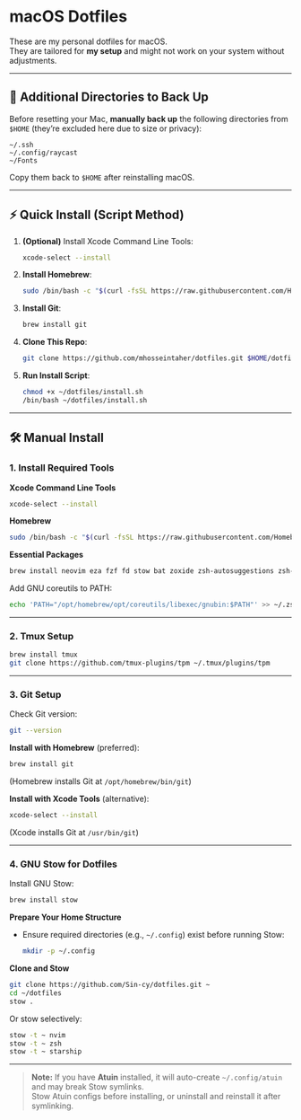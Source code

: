 # macOS Dotfiles

These are my personal dotfiles for macOS.  
They are tailored for **my setup** and might not work on your system without adjustments.

---

## 📂 Additional Directories to Back Up

Before resetting your Mac, **manually back up** the following directories from `$HOME` (they’re excluded here due to size or privacy):

```
~/.ssh
~/.config/raycast
~/Fonts
```

Copy them back to `$HOME` after reinstalling macOS.

---

## ⚡ Quick Install (Script Method)

1. **(Optional)** Install Xcode Command Line Tools:  
   ```bash
   xcode-select --install
   ```

2. **Install Homebrew**:  
   ```bash
   sudo /bin/bash -c "$(curl -fsSL https://raw.githubusercontent.com/Homebrew/install/HEAD/install.sh)"
   ```

3. **Install Git**:  
   ```bash
   brew install git
   ```

4. **Clone This Repo**:  
   ```bash
   git clone https://github.com/mhosseintaher/dotfiles.git $HOME/dotfiles
   ```

5. **Run Install Script**:  
   ```bash
   chmod +x ~/dotfiles/install.sh
   /bin/bash ~/dotfiles/install.sh
   ```

---

## 🛠 Manual Install

### 1. Install Required Tools

**Xcode Command Line Tools**  
```bash
xcode-select --install
```

**Homebrew**  
```bash
sudo /bin/bash -c "$(curl -fsSL https://raw.githubusercontent.com/Homebrew/install/HEAD/install.sh)"
```

**Essential Packages**  
```bash
brew install neovim eza fzf fd stow bat zoxide zsh-autosuggestions zsh-syntax-highlighting git starship tmux nvm coreutils
```

Add GNU coreutils to PATH:  
```bash
echo 'PATH="/opt/homebrew/opt/coreutils/libexec/gnubin:$PATH"' >> ~/.zshrc
```

---

### 2. Tmux Setup

```bash
brew install tmux
git clone https://github.com/tmux-plugins/tpm ~/.tmux/plugins/tpm
```

---

### 3. Git Setup

Check Git version:  
```bash
git --version
```

**Install with Homebrew** (preferred):  
```bash
brew install git
```
(Homebrew installs Git at `/opt/homebrew/bin/git`)

**Install with Xcode Tools** (alternative):  
```bash
xcode-select --install
```
(Xcode installs Git at `/usr/bin/git`)

---

### 4. GNU Stow for Dotfiles

Install GNU Stow:  
```bash
brew install stow
```

**Prepare Your Home Structure**  
- Ensure required directories (e.g., `~/.config`) exist before running Stow:  
  ```bash
  mkdir -p ~/.config
  ```

**Clone and Stow**  
```bash
git clone https://github.com/Sin-cy/dotfiles.git ~
cd ~/dotfiles
stow .
```

Or stow selectively:  
```bash
stow -t ~ nvim
stow -t ~ zsh
stow -t ~ starship
```

---

> **Note:** If you have **Atuin** installed, it will auto-create `~/.config/atuin` and may break Stow symlinks.  
> Stow Atuin configs before installing, or uninstall and reinstall it after symlinking.

